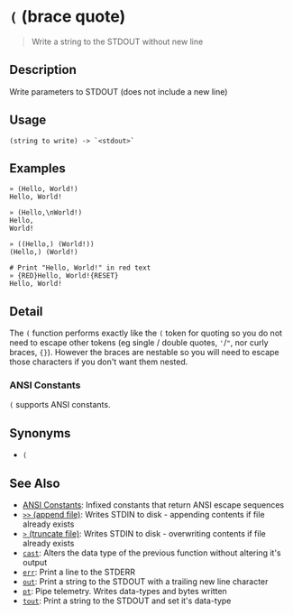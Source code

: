 # `(` (brace quote)

> Write a string to the STDOUT without new line

## Description

Write parameters to STDOUT (does not include a new line)

## Usage

    (string to write) -> `<stdout>`

## Examples

    » (Hello, World!)
    Hello, World!

    » (Hello,\nWorld!)
    Hello,
    World!

    » ((Hello,) (World!))
    (Hello,) (World!)

    # Print "Hello, World!" in red text
    » {RED}Hello, World!{RESET}
    Hello, World!

## Detail

The `(` function performs exactly like the `(` token for quoting so you do not
need to escape other tokens (eg single / double quotes, `'`/`"`, nor curly
braces, `{}`). However the braces are nestable so you will need to escape those
characters if you don't want them nested.

### ANSI Constants

`(` supports ANSI constants.

## Synonyms

- `(`

## See Also

- [ANSI Constants](../user-guide/ansi.md):
  Infixed constants that return ANSI escape sequences
- [`>>` (append file)](./greater-than-greater-than.md):
  Writes STDIN to disk - appending contents if file already exists
- [`>` (truncate file)](./greater-than.md):
  Writes STDIN to disk - overwriting contents if file already exists
- [`cast`](./cast.md):
  Alters the data type of the previous function without altering it's output
- [`err`](./err.md):
  Print a line to the STDERR
- [`out`](./out.md):
  Print a string to the STDOUT with a trailing new line character
- [`pt`](./pt.md):
  Pipe telemetry. Writes data-types and bytes written
- [`tout`](./tout.md):
  Print a string to the STDOUT and set it's data-type

